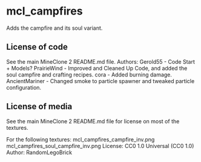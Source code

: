 mcl_campfires
===============
Adds the campfire and its soul variant.

License of code
---------------
See the main MineClone 2 README.md file.
Authors:
Gerold55 - Code Start + Models?
PrairieWind - Improved and Cleaned Up Code, and added the soul campfire and crafting recipes.
cora - Added burning damage.
AncientMariner - Changed smoke to particle spawner and tweaked particle configuration.

License of media
----------------
See the main MineClone 2 README.md file for license on most of the textures.

For the following textures:
mcl_campfires_campfire_inv.png
mcl_campfires_soul_campfire_inv.png
License: CC0 1.0 Universal (CC0 1.0)
Author: RandomLegoBrick

